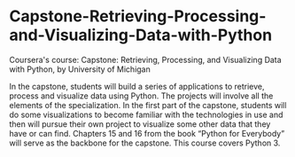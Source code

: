 # Capstone-Retrieving-Processing-and-Visualizing-Data-with-Python
Coursera's course: Capstone: Retrieving, Processing, and Visualizing Data with Python, by University of Michigan

In the capstone, students will build a series of applications to retrieve, process and visualize data using Python.   The projects will involve all the elements of the specialization.  In the first part of the capstone, students will do some visualizations to become familiar with the technologies in use and then will pursue their own project to visualize some other data that they have or can find.  Chapters 15 and 16 from the book “Python for Everybody” will serve as the backbone for the capstone. This course covers Python 3.
